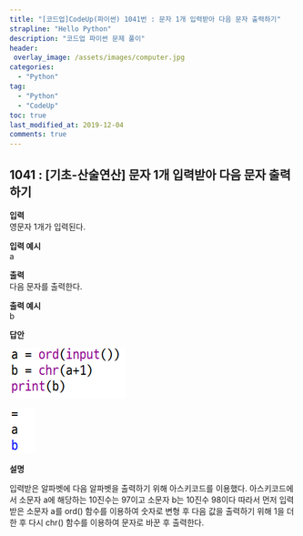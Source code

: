 ```yaml
---
title: "[코드업]CodeUp(파이썬) 1041번 : 문자 1개 입력받아 다음 문자 출력하기"
strapline: "Hello Python"
description: "코드업 파이썬 문제 풀이"
header:
 overlay_image: /assets/images/computer.jpg
categories:
  - "Python"
tag:
  - "Python"
  - "CodeUp"
toc: true
last_modified_at: 2019-12-04
comments: true
---
```


## 1041 : [기초-산술연산] 문자 1개 입력받아 다음 문자 출력하기


**입력**<br>
영문자 1개가 입력된다.

**입력 예시**<br>
a

**출력**<br>
다음 문자를 출력한다.

**출력 예시**<br>
b


**답안**<br>

![a1041](/assets/images/1041-1.jpg)<br>

![a1041](/assets/images/1041-2.jpg)


**설명**

입력받은 알파벳에 다음 알파벳을 출력하기 위해 아스키코드를 이용했다. 아스키코드에서 소문자 a에 해당하는 10진수는 97이고 소문자 b는 10진수 98이다 따라서 먼저 입력받은 소문자 a를 ord() 함수를 이용하여 숫자로 변형 후 다음 값을 출력하기 위해 1을 더한 후 다시 chr() 함수를 이용하여 문자로 바꾼 후 출력한다.
